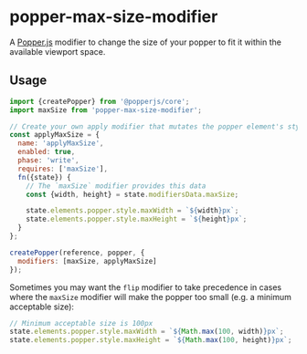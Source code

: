 # popper-max-size-modifier

A [Popper.js](https://popper.js.org) modifier to change the size of your popper to fit it within the available viewport space.

## Usage

```js
import {createPopper} from '@popperjs/core';
import maxSize from 'popper-max-size-modifier';

// Create your own apply modifier that mutates the popper element's styles:
const applyMaxSize = {
  name: 'applyMaxSize',
  enabled: true,
  phase: 'write',
  requires: ['maxSize'],
  fn({state}) {
    // The `maxSize` modifier provides this data
    const {width, height} = state.modifiersData.maxSize;

    state.elements.popper.style.maxWidth = `${width}px`;
    state.elements.popper.style.maxHeight = `${height}px`;
  }
};

createPopper(reference, popper, {
  modifiers: [maxSize, applyMaxSize]
});
```

Sometimes you may want the `flip` modifier to take precedence in cases where the `maxSize` modifier will make the popper too small (e.g. a minimum acceptable size):

```js
// Minimum acceptable size is 100px
state.elements.popper.style.maxWidth = `${Math.max(100, width)}px`;
state.elements.popper.style.maxHeight = `${Math.max(100, height)}px`;
```
